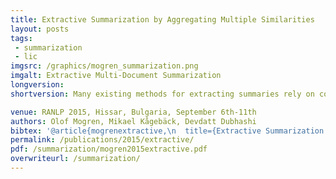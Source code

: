 ```yaml
---
title: Extractive Summarization by Aggregating Multiple Similarities
layout: posts
tags:
 - summarization
 - lic
imgsrc: /graphics/mogren_summarization.png
imgalt: Extractive Multi-Document Summarization
longversion:
shortversion: Many existing methods for extracting summaries rely on comparing the similarity of two sentences in some way. In this paper, we present new ways of measuring this similarity, based on sentiment analysis and continuous vector space representations, and show that combining these together with similarity measures from existing methods, helps to create better summaries. The finding is demonstrated with MULTSUM, a novel summarization method that uses ideas from kernel methods to combine sentence similarity measures. Submodular optimization is then used to produce summaries that take several different similarity measures into account. Our method improves over the state-of-the-art on standard benchmark datasets; it is also fast and scale to large document collections, and the results are statistically significant.

venue: RANLP 2015, Hissar, Bulgaria, September 6th-11th
authors: Olof Mogren, Mikael Kågebäck, Devdatt Dubhashi
bibtex: '@article{mogrenextractive,\n  title={Extractive Summarization by Aggregating Multiple Similarities},\n  author={Mogren, Olof and Kågebäck, Mikael and Dubhashi, Devdatt},\n  journal={RECENT ADVANCES IN NATURAL LANGUAGE PROCESSING 2015},\n  pages={451}\n}'
permalink: /publications/2015/extractive/
pdf: /summarization/mogren2015extractive.pdf
overwriteurl: /summarization/
---
```


